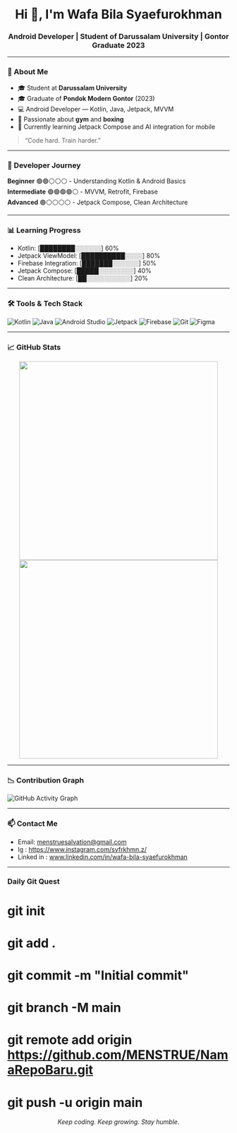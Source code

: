 <h1 align="center">Hi 👋, I'm Wafa Bila Syaefurokhman</h1>
<h3 align="center">Android Developer | Student of Darussalam University | Gontor Graduate 2023</h3>

---

### 🧠 About Me

- 🎓 Student at **Darussalam University**
- 🎓 Graduate of **Pondok Modern Gontor** (2023)
- 💻 Android Developer — Kotlin, Java, Jetpack, MVVM
- 🥊 Passionate about **gym** and **boxing**
- 🚀 Currently learning Jetpack Compose and AI integration for mobile

> “Code hard. Train harder.”

---

### 🚀 Developer Journey

**Beginner** 🟢🟢⚪⚪⚪ - Understanding Kotlin & Android Basics  
**Intermediate** 🟢🟢🟢🟢⚪ - MVVM, Retrofit, Firebase  
**Advanced** 🟢⚪⚪⚪⚪ - Jetpack Compose, Clean Architecture

---

### 📊 Learning Progress

- Kotlin: [████████░░░░░░] 60%  
- Jetpack ViewModel: [██████████░░░░] 80%  
- Firebase Integration: [███████░░░░░░] 50%  
- Jetpack Compose: [█████░░░░░░░░] 40%  
- Clean Architecture: [██░░░░░░░░░░] 20%

---

### 🛠️ Tools & Tech Stack

![Kotlin](https://img.shields.io/badge/Kotlin-Intermediate-blue?logo=kotlin)
![Java](https://img.shields.io/badge/Java-Intermediate-orange?logo=java)
![Android Studio](https://img.shields.io/badge/Android_Studio-Tools-green?logo=androidstudio)
![Jetpack](https://img.shields.io/badge/Jetpack-Libraries-blueviolet?logo=android)
![Firebase](https://img.shields.io/badge/Firebase-Learning-yellow?logo=firebase)
![Git](https://img.shields.io/badge/Git-CLI-orange?logo=git)
![Figma](https://img.shields.io/badge/Figma-UI/UX-red?logo=figma)

---

### 📈 GitHub Stats

<p align="center">
  <img src="https://github-readme-stats.vercel.app/api?username=MENSTRUE&show_icons=true&theme=tokyonight" width="450"/>
  <img src="https://github-readme-streak-stats.herokuapp.com/?user=MENSTRUE&theme=tokyonight" width="450"/>
</p>

---

### 📉 Contribution Graph

![GitHub Activity Graph](https://github-readme-activity-graph.cyclic.app/graph?username=MENSTRUE&theme=tokyo-night)

---

### 📫 Contact Me

- Email: menstruesalvation@gmail.com
- Ig : https://www.instagram.com/syfrkhmn.z/
- Linked in : www.linkedin.com/in/wafa-bila-syaefurokhman

---

### Daily Git Quest

# git init
# git add .
# git commit -m "Initial commit"
# git branch -M main
# git remote add origin https://github.com/MENSTRUE/NamaRepoBaru.git
# git push -u origin main


<p align="center"><i>Keep coding. Keep growing. Stay humble.</i></p>
